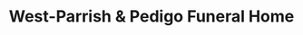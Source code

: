 ---
title: "West-Parrish & Pedigo Funeral Home"
url: /spencer/west-parrish-und-pedigo-funeral-home/
shop: Bestattungen
---